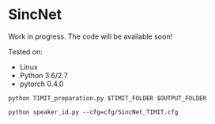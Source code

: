# SincNet
Work in progress. The code will be available soon!

Tested on:
- Linux
- Python 3.6/2.7
- pytorch 0.4.0


``
python TIMIT_preparation.py $TIMIT_FOLDER $OUTPUT_FOLDER
``

``
python speaker_id.py --cfg=cfg/SincNet_TIMIT.cfg
``
